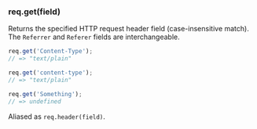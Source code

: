 <h3 id='req.get'>req.get(field)</h3>

Returns the specified HTTP request header field (case-insensitive match). The `Referrer` and `Referer` fields are interchangeable.

```js
req.get('Content-Type');
// => "text/plain"

req.get('content-type');
// => "text/plain"

req.get('Something');
// => undefined
```

Aliased as `req.header(field)`.
